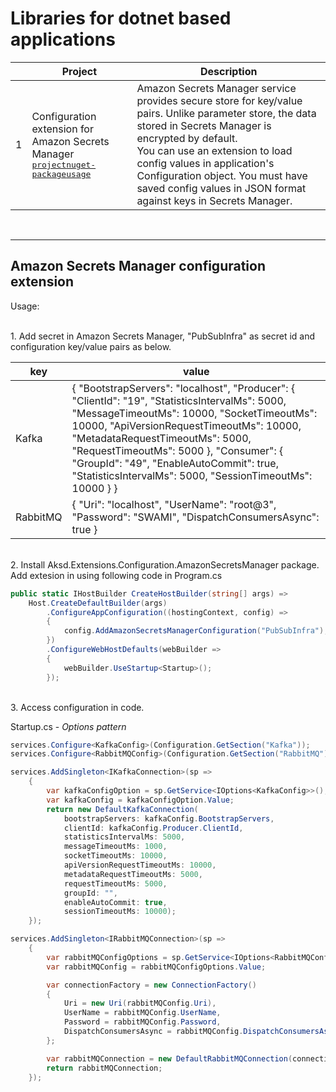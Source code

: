 # Libraries for dotnet based applications

|    |  Project  |  Description  |
|  -  |  ----  |  ----  |
|  1  |  Configuration extension for Amazon Secrets Manager <br/><kbd>[project](https://github.com/iamdakshay/dotnet-libraries/tree/main/src/Aksd.Extensions.Configuration.AmazonSecretsManager)</kbd><kbd>[nuget-package](https://www.nuget.org/packages/Aksd.Extensions.Configuration.AmazonSecretsManager/)</kbd><kbd>[usage](#amazon-secrets-manager-configuration-extension)</kbd>  |  Amazon Secrets Manager service provides secure store for key/value pairs. Unlike parameter store, the data stored in Secrets Manager is encrypted by default.<br/>You can use an extension to load config values in application's Configuration object. You must have saved config values in JSON format against keys in Secrets Manager.  |


<br/>


-------------------------------
## Amazon Secrets Manager configuration extension
Usage:

<br/>
1. Add secret in Amazon Secrets Manager, "PubSubInfra" as secret id and configuration key/value pairs as below.  

|  key  |  value  |
|  ---  |  ----  |
|  Kafka  |  { "BootstrapServers": "localhost", "Producer": { "ClientId": "19", "StatisticsIntervalMs": 5000, "MessageTimeoutMs": 10000, "SocketTimeoutMs": 10000, "ApiVersionRequestTimeoutMs": 10000, "MetadataRequestTimeoutMs": 5000, "RequestTimeoutMs": 5000 }, "Consumer": { "GroupId": "49", "EnableAutoCommit": true, "StatisticsIntervalMs": 5000, "SessionTimeoutMs": 10000 } }  |
|  RabbitMQ  |  { "Uri": "localhost", "UserName": "root@3", "Password": "SWAMI", "DispatchConsumersAsync": true }  |

<br/>
2. Install Aksd.Extensions.Configuration.AmazonSecretsManager package. Add extesion in using following code in Program.cs
<br/>

```csharp
public static IHostBuilder CreateHostBuilder(string[] args) =>
    Host.CreateDefaultBuilder(args)
        .ConfigureAppConfiguration((hostingContext, config) =>
        {
            config.AddAmazonSecretsManagerConfiguration("PubSubInfra");
        })
        .ConfigureWebHostDefaults(webBuilder =>
        {
            webBuilder.UseStartup<Startup>();
        });
```

<br/>
3. Access configuration in code.

<br/>

Startup.cs - <i>Options pattern</i>
```csharp
services.Configure<KafkaConfig>(Configuration.GetSection("Kafka"));
services.Configure<RabbitMQConfig>(Configuration.GetSection("RabbitMQ"));
```

```csharp
services.AddSingleton<IKafkaConnection>(sp =>
    {
        var kafkaConfigOption = sp.GetService<IOptions<KafkaConfig>>();
        var kafkaConfig = kafkaConfigOption.Value;
        return new DefaultKafkaConnection(
            bootstrapServers: kafkaConfig.BootstrapServers,
            clientId: kafkaConfig.Producer.ClientId,
            statisticsIntervalMs: 5000,
            messageTimeoutMs: 1000,
            socketTimeoutMs: 10000,
            apiVersionRequestTimeoutMs: 10000,
            metadataRequestTimeoutMs: 5000,
            requestTimeoutMs: 5000,
            groupId: "",
            enableAutoCommit: true,
            sessionTimeoutMs: 10000);
    });

services.AddSingleton<IRabbitMQConnection>(sp =>
    {
        var rabbitMQConfigOptions = sp.GetService<IOptions<RabbitMQConfig>>();
        var rabbitMQConfig = rabbitMQConfigOptions.Value;

        var connectionFactory = new ConnectionFactory()
        {
            Uri = new Uri(rabbitMQConfig.Uri),
            UserName = rabbitMQConfig.UserName,
            Password = rabbitMQConfig.Password,
            DispatchConsumersAsync = rabbitMQConfig.DispatchConsumersAsync,
        };

        var rabbitMQConnection = new DefaultRabbitMQConnection(connectionFactory);
        return rabbitMQConnection;
    });
```
